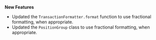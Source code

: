 **New Features**

* Updated the `TransactionFormatter.format` function to use fractional formatting, when appropriate.
* Updated the `PositionGroup` class to use fractional formatting, when appropriate.